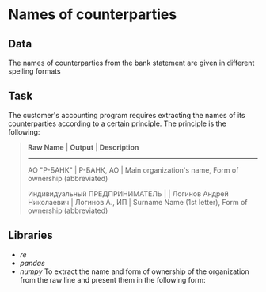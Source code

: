# Names of counterparties
## Data
The names of counterparties from the bank statement are given in different spelling formats
## Task
The customer's accounting program requires extracting the names of its counterparties according to a certain principle. The principle is the following:
> **Raw Name**                    |  **Output**          | **Description**
> ________________________________________________________
> АО "Р-БАНК"                     |  Р-БАНК, АО          | Main organization's name, Form of ownership (abbreviated)
>
> Индивидуальный ПРЕДПРИНИМАТЕЛЬ  |                      | 
> Логинов Андрей Николаевич       |  Логинов А., ИП      | Surname Name (1st letter), Form of ownership (abbreviated)
## Libraries
* *re*
* *pandas*
* *numpy*
To extract the name and form of ownership of the organization from the raw line and present them in the following form:
